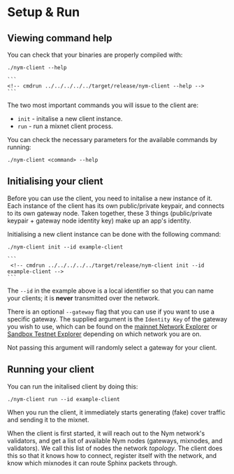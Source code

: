# Setup & Run 

## Viewing command help

You can check that your binaries are properly compiled with:

```
./nym-client --help
```

~~~admonish example collapsible=true title="Console output"
```
<!-- cmdrun ../../../../../target/release/nym-client --help -->
```
~~~

The two most important commands you will issue to the client are:

* `init` - initalise a new client instance.
* `run` - run a mixnet client process.

You can check the necessary parameters for the available commands by running:

```
./nym-client <command> --help
```

## Initialising your client

Before you can use the client, you need to initalise a new instance of it. Each instance of the client has its own public/private keypair, and connects to its own gateway node. Taken together, these 3 things (public/private keypair + gateway node identity key) make up an app's identity.

Initialising a new client instance can be done with the following command:

```
./nym-client init --id example-client
```

~~~admonish example collapsible=true title="Console output"
```
 <!-- cmdrun ../../../../../target/release/nym-client init --id example-client -->
```
~~~

The `--id` in the example above is a local identifier so that you can name your clients; it is **never** transmitted over the network.

There is an optional `--gateway` flag that you can use if you want to use a specific gateway. The supplied argument is the `Identity Key` of the gateway you wish to use, which can be found on the [mainnet Network Explorer](https://explorer.nymtech.net/network-components/gateways) or [Sandbox Testnet Explorer](https://sandbox-explorer.nymtech.net/network-components/gateways) depending on which network you are on.

Not passing this argument will randomly select a gateway for your client.

## Running your client
You can run the initalised client by doing this:

```
./nym-client run --id example-client
```

When you run the client, it immediately starts generating (fake) cover traffic and sending it to the mixnet.

When the client is first started, it will reach out to the Nym network's validators, and get a list of available Nym nodes (gateways, mixnodes, and validators). We call this list of nodes the network _topology_. The client does this so that it knows how to connect, register itself with the network, and know which mixnodes it can route Sphinx packets through.
